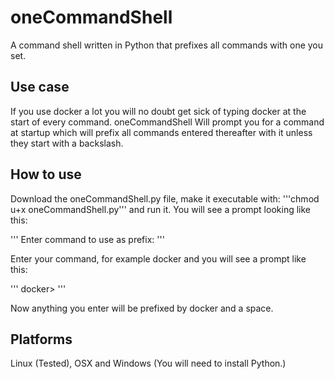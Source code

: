 # oneCommandShell
A command shell written in Python that prefixes all commands with one you set.


## Use case
If you use docker a lot you will no doubt get sick of typing docker at the start of every command. oneCommandShell Will prompt you for a command at startup which will prefix all commands entered thereafter with it unless they start with a backslash.


## How to use

Download the oneCommandShell.py file, make it executable with: '''chmod u+x oneCommandShell.py''' and run it.
You will see a prompt looking like this:

'''
Enter command to use as prefix:
'''

Enter your command, for example docker and you will see a prompt like this:

'''
docker>
'''

Now anything you enter will be prefixed by docker and a space.


## Platforms

Linux (Tested),
OSX and
Windows (You will need to install Python.)
